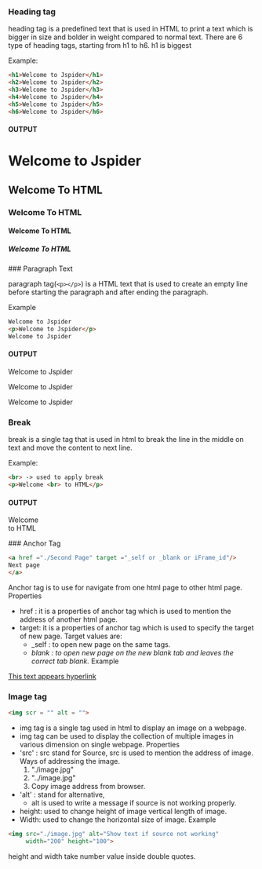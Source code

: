 ### Heading tag

heading tag is a predefined text that is used in HTML to print a text which is bigger in size and bolder in weight compared to normal text.
There are 6 type of heading tags, starting from h1 to h6. h1 is biggest

Example:
```HTML
<h1>Welcome to Jspider</h1>
<h2>Welcome to Jspider</h2>
<h3>Welcome to Jspider</h3>
<h4>Welcome to Jspider</h4>
<h5>Welcome to Jspider</h5>
<h6>Welcome to Jspider</h6>
```

#### OUTPUT
<h1>Welcome to Jspider</h1>
<h2>Welcome To HTML</h2>
<h3>Welcome To HTML</h3>
<h4>Welcome To HTML</h4>
<h5>Welcome To HTML</h5>
### Paragraph Text

paragraph tag(`<p></p>`) is a HTML text that is used to create an empty line before starting the paragraph and after ending the paragraph.

Example
```html
Welcome to Jspider
<p>Welcome to Jspider</p>
Welcome to Jspider
```
#### OUTPUT

Welcome to Jspider
<p>Welcome to Jspider</p>
Welcome to Jspider

### Break

break is a single tag that is used in html to break the line in the middle on text and move the content to next line.

Example:
```html
<br> -> used to apply break
<p>Welcome <br> to HTML</p>
```
#### OUTPUT
<p>Welcome <br> to HTML</p>
### Anchor Tag

```HTML
<a href ="./Second Page" target ="_self or _blank or iFrame_id"/>
Next page
</a>
```
Anchor tag is to use for navigate from one html page to other html page.
Properties
- href : it is a properties of anchor tag which is used to mention the address of another html page.
- target: it is a properties of anchor tag which is used to specify the target of new page.
	Target values are:
	- _self : to open new page on the same tags.
	- _blank : to open new page on the new blank tab and leaves the correct tab blank._
Example 

<a href=""  target="_self">This text appears hyperlink</a>

### Image tag

```html
<img scr = "" alt = "">
```
- img tag is a single tag used in html to display an image on a webpage.
- img tag can be used to display the collection of multiple images in various dimension on single webpage.
Properties 
- 'src' : src stand for Source, src is used to mention the address of image.
	Ways of addressing the image.
	1.  "./image.jpg"
	2. "../image.jpg"
	3. Copy image address from browser.
- 'alt' : stand for alternative,
	- alt is used to write a message if source is not working properly.
- height: used to change height of image vertical length of image.
- Width: used to change the horizontal size of image.
Example
```html
<img src="./image.jpg" alt="Show text if source not working"
	 width="200" height="100">	 
```
height and width take number value inside double quotes. 
